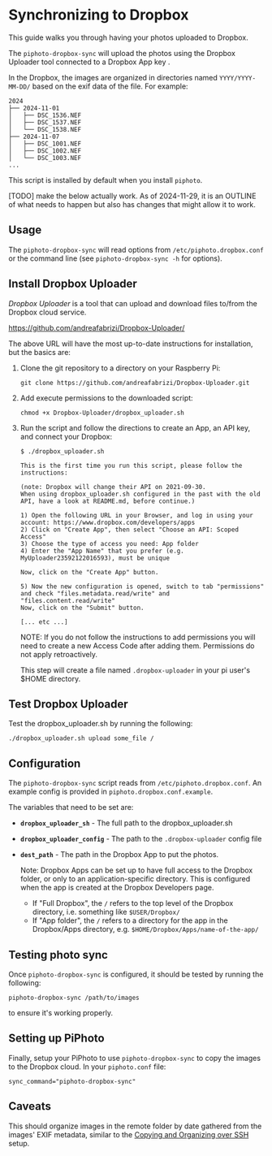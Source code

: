 # Synchronizing to Dropbox

This guide walks you through having your photos uploaded to Dropbox.

The `piphoto-dropbox-sync` will upload the photos using the Dropbox Uploader tool connected to a Dropbox App key .

In the Dropbox, the images are organized in directories named `YYYY/YYYY-MM-DD/` based on the exif data of the file. For example:

``` text
2024
├── 2024-11-01
│   ├── DSC_1536.NEF
│   ├── DSC_1537.NEF
│   └── DSC_1538.NEF
├── 2024-11-07
│   ├── DSC_1001.NEF
│   ├── DSC_1002.NEF
│   └── DSC_1003.NEF
...
```
This script is installed by default when you install `piphoto`.

[TODO] make the below actually work. As of 2024-11-29, it is an OUTLINE of what needs to happen but also has changes that might allow it to work.

## Usage

The `piphoto-dropbox-sync` will read options from `/etc/piphoto.dropbox.conf` or the command line (see `piphoto-dropbox-sync -h` for options).

## Install Dropbox Uploader

_Dropbox Uploader_ is a tool that can upload and download files to/from the Dropbox cloud service.

<https://github.com/andreafabrizi/Dropbox-Uploader/>

The above URL will have the most up-to-date instructions for installation, but the basics are:

1. Clone the git repository to a directory on your Raspberry Pi:

    ``` shell
    git clone https://github.com/andreafabrizi/Dropbox-Uploader.git
    ```

2. Add execute permissions to the downloaded script:

    ``` shell
    chmod +x Dropbox-Uploader/dropbox_uploader.sh
    ```

3. Run the script and follow the directions to create an App, an API key, and connect your Dropbox:

    ``` shell
    $ ./dropbox_uploader.sh

    This is the first time you run this script, please follow the instructions:

    (note: Dropbox will change their API on 2021-09-30.
    When using dropbox_uploader.sh configured in the past with the old API, have a look at README.md, before continue.)

    1) Open the following URL in your Browser, and log in using your account: https://www.dropbox.com/developers/apps
    2) Click on "Create App", then select "Choose an API: Scoped Access"
    3) Choose the type of access you need: App folder
    4) Enter the "App Name" that you prefer (e.g. MyUploader23592122016593), must be unique

    Now, click on the "Create App" button.

    5) Now the new configuration is opened, switch to tab "permissions"
    and check "files.metadata.read/write" and "files.content.read/write"
    Now, click on the "Submit" button.

    [... etc ...]
    ```

    NOTE: If you do not follow the instructions to add permissions you will need to create a new Access Code after adding them. Permissions do not apply retroactively.

    This step will create a file named `.dropbox-uploader` in your pi user's $HOME directory.

## Test Dropbox Uploader

Test the dropbox_uploader.sh by running the following:

``` shell
./dropbox_uploader.sh upload some_file /
```

## Configuration

The `piphoto-dropbox-sync` script reads from `/etc/piphoto.dropbox.conf`. An example config is provided in `piphoto.dropbox.conf.example`.

The variables that need to be set are:

- **`dropbox_uploader_sh`** - The full path to the dropbox_uploader.sh

- **`dropbox_uploader_config`** - The path to the `.dropbox-uploader` config file

- **`dest_path`** - The path in the Dropbox App to put the photos.

  Note: Dropbox Apps can be set up to have full access to the Dropbox folder, or only to an application-specific directory.  This is configured when the app is created at the Dropbox Developers page.

  - If "Full Dropbox", the `/` refers to the top level of the Dropbox directory, i.e. something like  `$USER/Dropbox/`
  - If "App folder", the `/` refers to a directory for the app in the Dropbox/Apps directory, e.g.  `$HOME/Dropbox/Apps/name-of-the-app/`

## Testing photo sync

Once `piphoto-dropbox-sync` is configured, it should be tested by running the following:

``` shell
piphoto-dropbox-sync /path/to/images
```

to ensure it's working properly.

## Setting up PiPhoto

Finally, setup your PiPhoto to use `piphoto-dropbox-sync` to copy the images to the Dropbox cloud. In your `piphoto.conf` file:

``` shell
sync_command="piphoto-dropbox-sync"
```

## Caveats

This should organize images in the remote folder by date gathered from the images' EXIF metadata, similar to the [Copying and Organizing over SSH](../ssh-copy-and-organize/README.md) setup.
